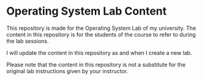 
# Operating System Lab Content

This repository is made for the Operating System Lab of my university. The content in this repository is for the students of the course to refer to during the lab sessions.

I will update the content in this repository as and when I create a new lab.

Please note that the content in this repository is not a substitute for the original lab instructions given by your instructor.


